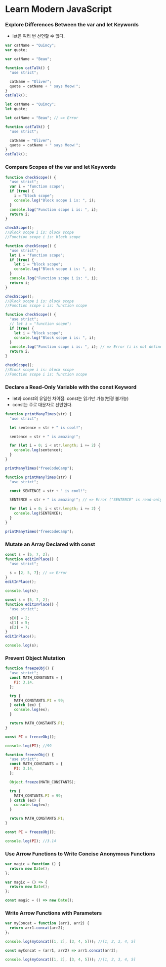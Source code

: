 # Learn Modern JavaScript

### Explore Differences Between the var and let Keywords

- let은 여러 번 선언할 수 없다.

```js
var catName = "Quincy";
var quote;

var catName = "Beau";

function catTalk() {
  "use strict";

  catName = "Oliver";
  quote = catName + " says Meow!";
}
catTalk();
```

```js
let catName = "Quincy";
let quote;

let catName = "Beau"; // => Error

function catTalk() {
  "use strict";

  catName = "Oliver";
  quote = catName + " says Meow!";
}
catTalk();
```

### Compare Scopes of the var and let Keywords

```js
function checkScope() {
  "use strict";
  var i = "function scope";
  if (true) {
    i = "block scope";
    console.log("Block scope i is: ", i);
  }
  console.log("Function scope i is: ", i);
  return i;
}

checkScope();
//Block scope i is: block scope
//Function scope i is: block scope
```

```js
function checkScope() {
  "use strict";
  let i = "function scope";
  if (true) {
    let i = "block scope";
    console.log("Block scope i is: ", i);
  }
  console.log("Function scope i is: ", i);
  return i;
}

checkScope();
//Block scope i is: block scope
//Function scope i is: function scope
```

```js
function checkScope() {
  "use strict";
  // let i = "function scope";
  if (true) {
    let i = "block scope";
    console.log("Block scope i is: ", i);
  }
  console.log("Function scope i is: ", i); // => Error (i is not defined)
  return i;
}

checkScope();
//Block scope i is: block scope
//Function scope i is: function scope
```

### Declare a Read-Only Variable with the const Keyword

- let과 const의 유일한 차이점: const는 읽기만 가능(변경 불가능)
- const는 주로 대문자로 선언한다.

```js
function printManyTimes(str) {
  "use strict";

  let sentence = str + " is cool!";

  sentence = str + " is amazing!";

  for (let i = 0; i < str.length; i += 2) {
    console.log(sentence);
  }
}

printManyTimes("freeCodeCamp");
```

```js
function printManyTimes(str) {
  "use strict";

  const SENTENCE = str + " is cool!";

  SENTENCE = str + " is amazing!"; // => Error ("SENTENCE" is read-only)

  for (let i = 0; i < str.length; i += 2) {
    console.log(SENTENCE);
  }
}

printManyTimes("freeCodeCamp");
```

### Mutate an Array Declared with const

```js
const s = [5, 7, 2];
function editInPlace() {
  "use strict";

  s = [2, 5, 7]; // => Error
}
editInPlace();

console.log(s);
```

```js
const s = [5, 7, 2];
function editInPlace() {
  "use strict";

  s[0] = 2;
  s[1] = 5;
  s[2] = 7;
}
editInPlace();

console.log(s);
```

### Prevent Object Mutation

```js
function freezeObj() {
  "use strict";
  const MATH_CONSTANTS = {
    PI: 3.14,
  };

  try {
    MATH_CONSTANTS.PI = 99;
  } catch (ex) {
    console.log(ex);
  }

  return MATH_CONSTANTS.PI;
}

const PI = freezeObj();

console.log(PI); //99
```

```js
function freezeObj() {
  "use strict";
  const MATH_CONSTANTS = {
    PI: 3.14,
  };

  Object.freeze(MATH_CONSTANTS);

  try {
    MATH_CONTANTS.PI = 99;
  } catch (ex) {
    console.log(ex);
  }

  return MATH_CONSTANTS.PI;
}

const PI = freezeObj();

console.log(PI); //3.14
```

### Use Arrow Functions to Write Concise Anonymous Functions

```js
var magic = function () {
  return new Date();
};
```

```js
var magic = () => {
  return new Date();
};
```

```js
const magic = () => new Date();
```

### Write Arrow Functions with Parameters

```js
var myConcat = function (arr1, arr2) {
  return arr1.concat(arr2);
};

console.log(myConcat([1, 2], [3, 4, 5])); //[1, 2, 3, 4, 5]
```

```js
const myConcat = (arr1, arr2) => arr1.concat(arr2);

console.log(myConcat([1, 2], [3, 4, 5])); //[1, 2, 3, 4, 5]
```
